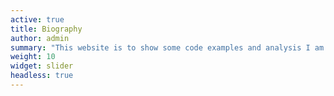 ```yaml
---
active: true
title: Biography
author: admin
summary: "This website is to show some code examples and analysis I am interested in."
weight: 10
widget: slider
headless: true
---
```

